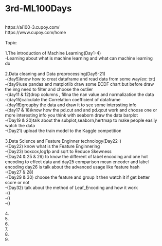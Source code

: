 # 3rd-ML100Days
<br>
https://ai100-3.cupoy.com/

<br>
https://www.cupoy.com/home

<br>
<br>
Topic:
<br>
<br>
<a herf="https://github.com/Yifong-Cheng/3rd-ML100Days/blob/master/homework/Day_001_HW.ipynb">
1.The introduction of Machine Learning(Day1-4)
</a>
<br>
-Learning about what is machine learning and what can machine learning do
<br><br>
2.Data cleaning and Data preprocessing(Day5-21)
<br>
-(day5)know how to creat dataframe and read data from some way(ex: txt)
<br>
-(day9)use pandas and matplotlib draw some ECDF chart but before draw the img need to filter and choose the outlier
<br>
-(day11 & 12)drop columns , fillna the nan value and normalization the data
<br>
-(day15)calculate the Correlation coefficient of dataframe
<br>
-(day16)groupby the data and draw it to see some interssting info
<br>
-(day17 & 18)know how the pd.cut and and pd.qcut work and choose one or more interesting  info you think with seaborn draw the data barplot 
<br>
-(Day19 & 20)talk about the subplot,seaborn,hertmap to make people easily watch the data
<br>
-(Day21) upload the train model to the Kaggle competition
<br><br>
3.Data Science and Feature Enginner technology(Day22-)
<br>
-(Day22) know what is the Feature Enginnering
<br>
-(Day23) boxcox,log1p and sqrt to Reduce Skewness
<br>
-(Day24 & 25 & 26) to know the different of label encoding and one hot encoding to effect data and day25 comparison mean encoder and label encoding day26 is talk about the advanced usage like feature hash
<br>
-(Day27 & 28)
<br>
-(Day29 & 30) choose the feature and group it then watch it if get better score or not
<br>
-(Day32) talk about the method of Leaf_Encoding and how it work
<br>
-()
<br>
-()
<br>
-()
<br><br>
4.
<br>
5.
<br>
6.
<br>
7.
<br>
8.
<br>
9.
<br>
